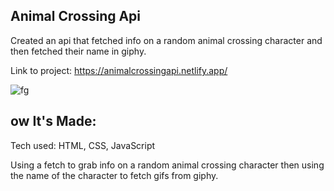 ## Animal Crossing Api
Created an api that fetched info on a random animal crossing character and then fetched their name in giphy.

Link to project: https://animalcrossingapi.netlify.app/

![fg](https://user-images.githubusercontent.com/101950707/168460595-aa4f511e-4741-45e0-a200-c3025c65c190.png)


## ow It's Made:
Tech used: HTML, CSS, JavaScript

Using a fetch to grab info on a random animal crossing character then using the name of the character to fetch gifs from giphy.


